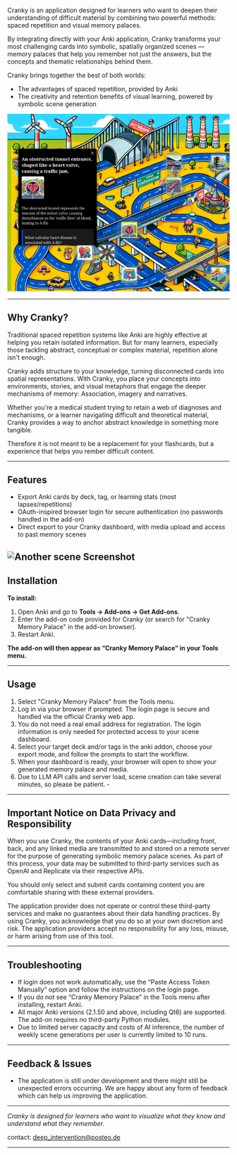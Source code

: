 Cranky is an application designed for learners who want to deepen their understanding of difficult material by combining two powerful methods: spaced repetition and visual memory palaces.

By integrating directly with your Anki application, Cranky transforms your most challenging cards into symbolic, spatially organized scenes — memory palaces that help you remember not just the answers, but the concepts and thematic relationships behind them.

Cranky brings together the best of both worlds:
- The advantages of spaced repetition, provided by Anki
- The creativity and retention benefits of visual learning, powered by symbolic scene generation

![Scene Screenshot](https://raw.githubusercontent.com/GitCrush/cranky/refs/heads/main/cranky.png)

---

## Why Cranky?


Traditional spaced repetition systems like Anki are highly effective at helping you retain isolated information. But for many learners, especially those tackling abstract, conceptual or complex material, repetition alone isn't enough.

Cranky adds structure to your knowledge, turning disconnected cards into  spatial representations. With Cranky, you place your concepts into environments, stories, and visual metaphors that engage the deeper mechanisms of memory: Association, imagery and narratives.

Whether you're a medical student trying to retain a web of diagnoses and mechanisms, or a learner navigating difficult and theoretical material, Cranky provides a way to anchor abstract knowledge in something more tangible.

Therefore it is not meant to be a replacement for your flashcards, but a experience that helps you rember difficult content. 

---

## Features

- Export Anki cards by deck, tag, or learning stats (most lapses/repetitions)
- OAuth-inspired browser login for secure authentication (no passwords handled in the add-on)
- Direct export to your Cranky dashboard, with media upload and access to past memory scenes 

![Another scene Screenshot](https://us1.discourse-cdn.com/flex002/uploads/anki2/original/3X/3/7/37923c661aafb6ab37be6a057b5ee4aba5001d67.jpeg)
---

## Installation

**To install:**

1. Open Anki and go to **Tools → Add-ons → Get Add-ons**.
2. Enter the add-on code provided for Cranky (or search for "Cranky Memory Palace" in the add-on browser).
3. Restart Anki.

**The add-on will then appear as “Cranky Memory Palace” in your Tools menu.**

---

## Usage

1. Select "Cranky Memory Palace" from the Tools menu.
2. Log in via your browser if prompted. The login page is secure and handled via the official Cranky web app.
3. You do not need a real email address for registration. The login information is only needed for protected access to your scene dashboard. 
3. Select your target deck and/or tags in the anki addon, choose your export mode, and follow the prompts to start the workflow.
4. When your dashboard is ready, your browser will open to show your generated memory palace and media.
5. Due to LLM API calls and server load, scene creation can take several minutes, so please be patient. - 
---


## Important Notice on Data Privacy and Responsibility

When you use Cranky, the contents of your Anki cards—including front, back, and any linked media are transmitted to and stored on a remote server for the purpose of generating symbolic memory palace scenes. As part of this process, your data may be submitted to third-party services such as OpenAI and Replicate via their respective APIs.

You should only select and submit cards containing content you are comfortable sharing with these external providers.

The application provider does not operate or control these third-party services and make no guarantees about their data handling practices. By using Cranky, you acknowledge that you do so at your own discretion and risk. The application providers accept no responsibility for any loss, misuse, or harm arising from use of this tool.

---

## Troubleshooting

- If login does not work automatically, use the “Paste Access Token Manually” option and follow the instructions on the login page.
- If you do not see “Cranky Memory Palace” in the Tools menu after installing, restart Anki.
- All major Anki versions (2.1.50 and above, including Qt6) are supported. The add-on requires no third-party Python modules.
- Due to limited server capacity and costs of AI inference, the number of weekly scene generations per user is currently limited to 10 runs. 

---

## Feedback & Issues
- The application is still under development and there might still be unexpected errors occurring. We are happy about any form of feedback which can help us improving the application. 
---

*Cranky is designed for learners who want to visualize what they know and understand what they remember.*

contact: deep_intervention@posteo.de

---

